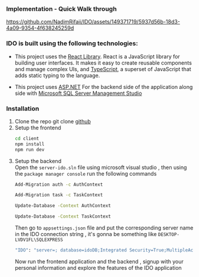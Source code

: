 ### Implementation - Quick Walk through



https://github.com/NadimRifaii/IDO/assets/149371719/5937d56b-18d3-4a09-9354-4f638245259d





###  IDO is built using the following technologies:

- This project uses the [React Library](https://react.dev/). React is a JavaScript library for building user interfaces. It makes it easy to create reusable components and manage complex UIs, and [TypeScript](https://www.typescriptlang.org/), a superset of JavaScript that adds static typing to the language.

- This project uses [ASP.NET](https://dotnet.microsoft.com/en-us/apps/aspnet) For the backend side of the application along side with [Microsoft SQL Server Management Studio](https://learn.microsoft.com/en-us/sql/ssms/download-sql-server-management-studio-ssms?view=sql-server-ver16)


### Installation

1. Clone the repo
   git clone [github](https://github.com/NadimRifaii/IDO.git)
   <br>
2. Setup the frontend
   ```sh
   cd client
   npm install
   npm run dev
   ```
3. Setup the  backend <br>
   Open the `server-ido.sln` file using microsoft visual studio , then using the `package manager console` run the following commands
   ```sh
   Add-Migration auth -c AuthContext

   Add-Migration task -c TaskContext

   Update-Database -Context AuthContext

   Update-Database -Context TaskContext
   ```
   Then go to `appsettings.json` file and put the corresponding server name in the IDO connection string , it's gonna be something like `DESKTOP-LVDV1FL\SQLEXPRESS`
   ```sh
   "IDO": "server=; database=idoDB;Integrated Security=True;MultipleActiveResultSets=True;TrustServerCertificate=True"
   ```
   Now run the frontend application and the backend , signup with your personal information and explore the features of the IDO application
